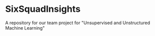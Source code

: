 # SixSquadInsights
 A repository for our team project for "Unsupervised and Unstructured Machine Learning"
